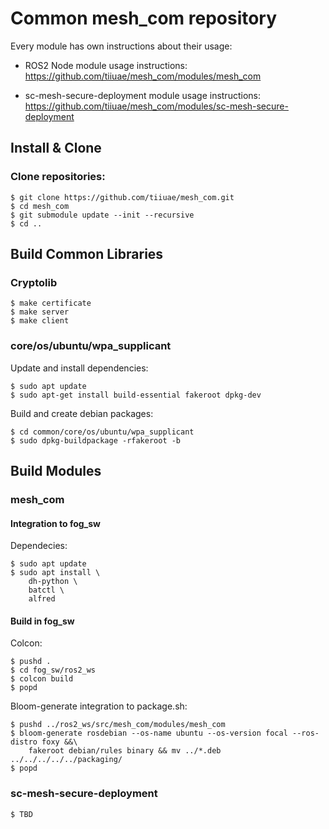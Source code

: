 # Common mesh_com repository

Every module has own instructions about their usage:

- ROS2 Node module usage instructions:
https://github.com/tiiuae/mesh_com/modules/mesh_com

- sc-mesh-secure-deployment module usage instructions:
https://github.com/tiiuae/mesh_com/modules/sc-mesh-secure-deployment

## Install & Clone

### Clone repositories:
```
$ git clone https://github.com/tiiuae/mesh_com.git
$ cd mesh_com
$ git submodule update --init --recursive
$ cd ..
```

## Build Common Libraries

### Cryptolib
```
$ make certificate
$ make server
$ make client
```

### core/os/ubuntu/wpa_supplicant

Update and install dependencies:
```
$ sudo apt update
$ sudo apt-get install build-essential fakeroot dpkg-dev
``` 

Build and create debian packages:

```
$ cd common/core/os/ubuntu/wpa_supplicant
$ sudo dpkg-buildpackage -rfakeroot -b
```

## Build Modules

### mesh_com

#### Integration to fog_sw

Dependecies:
```
$ sudo apt update
$ sudo apt install \
    dh-python \
    batctl \
    alfred

```

#### Build in fog_sw

Colcon:
```
$ pushd .
$ cd fog_sw/ros2_ws
$ colcon build
$ popd
```

Bloom-generate integration to package.sh:
```
$ pushd ../ros2_ws/src/mesh_com/modules/mesh_com
$ bloom-generate rosdebian --os-name ubuntu --os-version focal --ros-distro foxy &&\
    fakeroot debian/rules binary && mv ../*.deb ../../../../../packaging/
$ popd
```

### sc-mesh-secure-deployment
```
$ TBD

```
